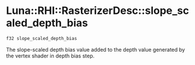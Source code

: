 # Luna::RHI::RasterizerDesc::slope_scaled_depth_bias

```c++
f32 slope_scaled_depth_bias
```

The slope-scaled depth bias value added to the depth value generated by the vertex shader in depth bias step. 


